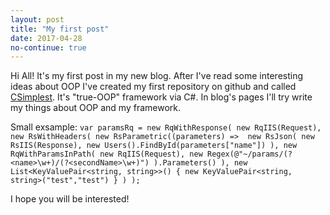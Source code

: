 ```yaml
---
layout: post
title: "My first post"
date: 2017-04-28
no-continue: true
---
```


Hi All! It's my first post in my new blog. 
After I've read some interesting ideas about OOP I've created my first repository on github and 
called [CSimplest](https://github.com/dmitriy-v-k/dmitriy-v-k.github.io "Simplest C# trueOOP Framework"). It's "true-OOP" framework via C#.
In blog's pages I'll try write my things about OOP and my framework. 

Small exsample:
`var paramsRq = new RqWithResponse(
    new RqIIS(Request),
    new RsWithHeaders(
        new RsParametric((parameters) => 
            new RsJson(
                new RsIIS(Response),
                new Users().FindById(parameters["name"])
            ),
            new RqWithParamsInPath(
                new RqIIS(Request),
                new Regex(@"~/params/(?<name>\w+)/(?<secondName>\w+)")
            ).Parameters()
        ),
        new List<KeyValuePair<string, string>>()
        {
            new KeyValuePair<string, string>("test","test")
        }
    )
);`

I hope you will be interested!
